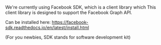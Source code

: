 We're currently using Facebook SDK, which is a client library which 
This client library is designed to support the Facebook Graph API.  

Can be installed here:
https://facebook-sdk.readthedocs.io/en/latest/install.html

(For you newbies, SDK stands for software development kit)
